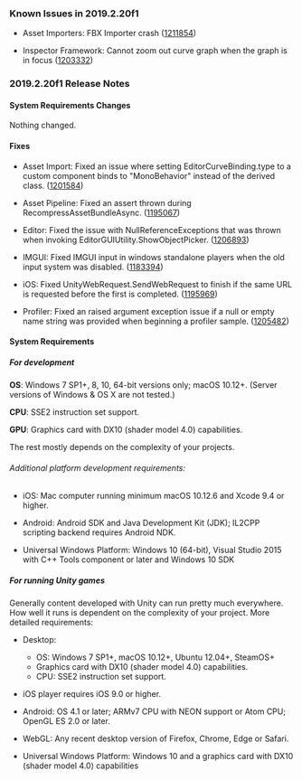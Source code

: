 ### Known Issues in 2019.2.20f1

*   Asset Importers: FBX Importer crash ([1211854](https://issuetracker.unity3d.com/issues/fbx-importer-crash))
    
*   Inspector Framework: Cannot zoom out curve graph when the graph is in focus ([1203332](https://issuetracker.unity3d.com/issues/cannot-zoom-out-audiosource-distance-functions-graph-when-the-graph-is-in-focus))
    

### 2019.2.20f1 Release Notes

#### System Requirements Changes

Nothing changed.

#### Fixes

*   Asset Import: Fixed an issue where setting EditorCurveBinding.type to a custom component binds to "MonoBehavior" instead of the derived class. ([1201584](https://issuetracker.unity3d.com/issues/setting-editorcurvebinding-dot-type-to-a-custom-component-bind-to-monobehavior-instead-of-the-derived-class))
    
*   Asset Pipeline: Fixed an assert thrown during RecompressAssetBundleAsync. ([1195067](https://issuetracker.unity3d.com/issues/assetbundles-recompressassetbundles-fail-with-larger-chunk-compressed-texture-included))
    
*   Editor: Fixed the issue with NullReferenceExceptions that was thrown when invoking EditorGUIUtility.ShowObjectPicker. ([1206893](https://issuetracker.unity3d.com/issues/nullreferenceexception-is-thrown-when-invoking-editorguiutility-dot-showobjectpicker))
    
*   IMGUI: Fixed IMGUI input in windows standalone players when the old input system was disabled. ([1183394](https://issuetracker.unity3d.com/issues/imgui-input-doesnt-work-in-builds-when-using-preview-inputsystem-package))
    
*   iOS: Fixed UnityWebRequest.SendWebRequest to finish if the same URL is requested before the first is completed. ([1195969](https://issuetracker.unity3d.com/issues/ios-unitywebrequest-dot-sendwebrequest-will-never-finish-if-the-same-url-is-requested-before-the-first-completes))
    
*   Profiler: Fixed an raised argument exception issue if a null or empty name string was provided when beginning a profiler sample. ([1205482](https://issuetracker.unity3d.com/issues/crash-on-unityengine-dot-profiling-dot-profiler-beginsampleimpl-when-calling-profiler-dot-beginsample-null))
    

#### System Requirements

##### For development

**OS**: Windows 7 SP1+, 8, 10, 64-bit versions only; macOS 10.12+. (Server versions of Windows & OS X are not tested.)

**CPU**: SSE2 instruction set support.

**GPU**: Graphics card with DX10 (shader model 4.0) capabilities.

The rest mostly depends on the complexity of your projects.

###### Additional platform development requirements:

*   iOS: Mac computer running minimum macOS 10.12.6 and Xcode 9.4 or higher.
    
*   Android: Android SDK and Java Development Kit (JDK); IL2CPP scripting backend requires Android NDK.
    
*   Universal Windows Platform: Windows 10 (64-bit), Visual Studio 2015 with C++ Tools component or later and Windows 10 SDK
    

##### For running Unity games

Generally content developed with Unity can run pretty much everywhere. How well it runs is dependent on the complexity of your project. More detailed requirements:

*   Desktop:
    
    *   OS: Windows 7 SP1+, macOS 10.12+, Ubuntu 12.04+, SteamOS+
    *   Graphics card with DX10 (shader model 4.0) capabilities.
    *   CPU: SSE2 instruction set support.
*   iOS player requires iOS 9.0 or higher.
    
*   Android: OS 4.1 or later; ARMv7 CPU with NEON support or Atom CPU; OpenGL ES 2.0 or later.
    
*   WebGL: Any recent desktop version of Firefox, Chrome, Edge or Safari.
    
*   Universal Windows Platform: Windows 10 and a graphics card with DX10 (shader model 4.0) capabilities